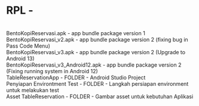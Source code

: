 # RPL -
<br> BentoKopiReservasi.apk - app bundle package version 1
<br>BentoKopiReservasi_v2.apk - app bundle package version 2 (fixing bug in Pass Code Menu)
<br>BentoKopiReservasi_v3.apk - app bundle package version 2 (Upgrade to Android 13)
<br>BentoKopiReservasi_v3_Android12.apk - app bundle package version 2 (Fixing running system in Android 12)
<br> TableReservationApp - FOLDER - Android Studio Project 
<br>Penyiapan Environtment Test - FOLDER - Langkah persiapan environment untuk melakukan test
<br> Asset TableReservation - FOLDER - Gambar asset untuk kebutuhan Aplikasi
